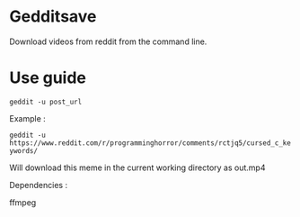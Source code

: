 # Gedditsave
Download videos from reddit from the command line.


# Use guide 

`geddit -u post_url`

Example : 

`geddit -u https://www.reddit.com/r/programminghorror/comments/rctjq5/cursed_c_keywords/`

Will download this meme in the current working directory as out.mp4


Dependencies :

ffmpeg

